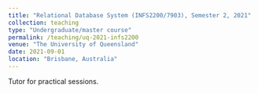 ```yaml
---
title: "Relational Database System (INFS2200/7903), Semester 2, 2021"
collection: teaching
type: "Undergraduate/master course"
permalink: /teaching/uq-2021-infs2200
venue: "The University of Queensland"
date: 2021-09-01
location: "Brisbane, Australia"
---
```


Tutor for practical sessions.

